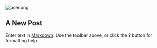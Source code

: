 ![user.png]({{site.baseurl}}/applications/luci-app-multi-user/root/www/luci-static/resources/icons/user.png)
## A New Post

Enter text in [Markdown](http://daringfireball.net/projects/markdown/). Use the toolbar above, or click the **?** button for formatting help.
